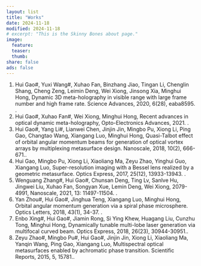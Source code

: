 ```yaml
---
layout: list
title: "Works"
date: 2024-11-18
modified: 2024-11-18
# excerpt: "This is the Skinny Bones about page."
image:
  feature:
  teaser:
  thumb:
share: false
ads: false
---
```


1. Hui Gao\#, Yuxi Wang\#, Xuhao Fan, Binzhang Jiao, Tingan Li, Chenglin Shang, Cheng Zeng, Leimin Deng, Wei Xiong, Jinsong Xia, Minghui Hong, Dynamic 3D meta-holography in visible range with large frame number and high frame rate. Science Advances, 2020, 6(28), eaba8595. .
2. Hui Gao\#, Xuhao Fan\#, Wei Xiong, Minghui Hong, Recent advances in optical dynamic meta-holography, Opto-Electronics Advances, 2021. .
3. Hui Gao\#, Yang Li\#, Lianwei Chen, Jinjin Jin, Mingbo Pu, Xiong Li, Ping Gao, Changtao Wang, Xiangang Luo, Minghui Hong, Quasi-Talbot effect of orbital angular momentum beams for generation of optical vortex arrays by multiplexing metasurface design. Nanoscale, 2018, 10(2), 666-671..
4. Hui Gao, Mingbo Pu, Xiong Li, Xiaoliang Ma, Zeyu Zhao, Yinghui Guo, Xiangang Luo, Super-resolution imaging with a Bessel lens realized by a geometric metasurface. Optics Express, 2017, 25(12), 13933-13943. .
5. Wenguang Zhang\#, Hui Gao\#, Chunsan Deng, Ting Lv, Sanlve Hu, Jingwei Liu, Xuhao Fan, Songyan Xue, Lemin Deng, Wei Xiong, 2079-4991, Nanoscale, 2021, 13: 11497-11504. .
6. Yan Zhou\#, Hui Gao\#, Jinghua Teng, Xiangang Luo, Minghui Hong, Orbital angular momentum generation via a spiral phase microsphere. Optics Letters, 2018, 43(1), 34-37. .
7. Enbo Xing\#, Hui Gao\#, Jiamin Rong, Si Ying Khew, Huagang Liu, Cunzhu Tong, Minghui Hong, Dynamically tunable multi-lobe laser generation via multifocal curved beam. Optics Express, 2018, 26(23), 30944-30951..
8. Zeyu Zhao\#, Mingbo Pu\#, Hui Gao\#, Jinjin Jin, Xiong Li, Xiaoliang Ma, Yanqin Wang, Ping Gao, Xiangang Luo, Multispectral optical metasurfaces enabled by achromatic phase transition. Scientific Reports, 2015, 5, 15781..
